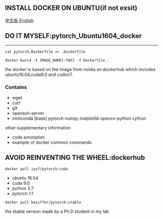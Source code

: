 ## INSTALL DOCKER ON UBUNTU(if not exsit)
[中文版](https://yeasy.gitbook.io/docker_practice/install/ubuntu)
[English](https://docs.docker.com/engine/install/ubuntu/)

## DO IT MYSELF:pytorch_Ubuntu1604_docker

----------

`cat pytorch.Dockerfile >> .Dockerfile`

`docker build -t IMAGE_NAME[:TAG] -f Dockerfile .`
  

the docker is based on the image from nvidia on dockerhub which includes ubuntu16.04,cuda9.0 and cudnn7.
### Contains
+ wget
+ curl
+ git 
+ openssh-server  
+ miniconda \[base\] pytorch numpy matplotlib opencv-python cython

other supplementary information

- code annotation
- example of docker common commands

## AVOID REINVENTING THE WHEEL:dockerhub

`docker pull iyzf/pytorch:cuda`

* ubuntu 16.04
* cuda 9.0
* python 3.7
* pytorch 1.1

`docker pull hexiffer/pytorch:stable`

the stable version made by a Ph.D student in my lab
